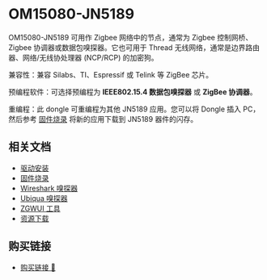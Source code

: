 # OM15080-JN5189

<ImageGallery
  :images="[
    { src: '/wiki/zigbee-series/om15080-jn5189/img/product.png' },
  ]"
/>

OM15080-JN5189 可用作 Zigbee 网络中的节点，通常为 Zigbee 控制网桥、Zigbee 协调器或数据包嗅探器。它也可用于 Thread 无线网络，通常是边界路由器、网络/无线协处理器 (NCP/RCP) 的加密狗。

兼容性：兼容 Silabs、TI、Espressif 或 Telink 等 ZigBee 芯片。

预编程软件：可选择预编程为 **IEEE802.15.4 数据包嗅探器** 或 **ZigBee 协调器**。

重编程：此 dongle 可重编程为其他 JN5189 应用。您可以将 Dongle 插入 PC，然后参考 [固件烧录](flash.md) 将新的应用下载到 JN5189 器件的闪存。

## 相关文档

- [驱动安装](install-driver.md)
- [固件烧录](flash.md)
- [Wireshark 嗅探器](sniffer-wireshark.md)
- [Ubiqua 嗅探器](sniffer-ubiqua.md)
- [ZGWUI 工具](zgwui.md)
- [资源下载](resource.md)

## 购买链接

- [购买链接 🛒](https://item.taobao.com/item.htm?ft=t&id=627677188992)
